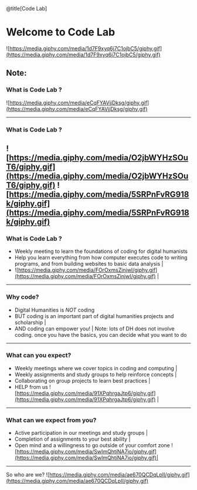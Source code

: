 @title[Code Lab]
# Welcome to Code Lab

![https://media.giphy.com/media/1d7F9xyq6j7C1ojbC5/giphy.gif](https://media.giphy.com/media/1d7F9xyq6j7C1ojbC5/giphy.gif)


Note:
---
### What is Code Lab ?
![https://media.giphy.com/media/eCqFYAVjjDksg/giphy.gif](https://media.giphy.com/media/eCqFYAVjjDksg/giphy.gif)

---
### What is Code Lab ?
![https://media.giphy.com/media/O2jbWYHzSOuT6/giphy.gif](https://media.giphy.com/media/O2jbWYHzSOuT6/giphy.gif)
![https://media.giphy.com/media/5SRPnFvRG918k/giphy.gif](https://media.giphy.com/media/5SRPnFvRG918k/giphy.gif)
---
### What is Code Lab ?
- Weekly meeting to learn the foundations of coding for digital humanists
- Help you learn everything from how computer executes code to writing programs, and from building websites to basic data analysis |
- ![https://media.giphy.com/media/FOrOxmsZinjwI/giphy.gif](https://media.giphy.com/media/FOrOxmsZinjwI/giphy.gif) |
---
### Why code?
- Digital Humanities is *NOT* coding
- BUT coding is an important part of digital humanities projects and scholarship |
- AND coding can empower you! |
Note: lots of DH does not involve coding.  once you have the basics, you can decide what you want to do
---
### What can you expect?
- Weekly meetings where we cover topics in coding and computing |
- Weekly assignments and study groups to help reinforce concepts |
- Collaborating on group projects to learn best practices |
- HELP from us ![https://media.giphy.com/media/91XPqhrgaJtp6/giphy.gif](https://media.giphy.com/media/91XPqhrgaJtp6/giphy.gif) |
---
### What can we expect from you? 
- Active participation in our meetings and study groups |
- Completion of assignments to your best ability |
- Open mind and a willingness to go outside of your comfort zone ![https://media.giphy.com/media/SwImQhtiNA7io/giphy.gif](https://media.giphy.com/media/SwImQhtiNA7io/giphy.gif)|
---
So who are we?
![https://media.giphy.com/media/ae670QCDqLpII/giphy.gif](https://media.giphy.com/media/ae670QCDqLpII/giphy.gif)
